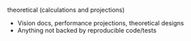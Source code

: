 theoretical (calculations and projections)
- Vision docs, performance projections, theoretical designs
- Anything not backed by reproducible code/tests

